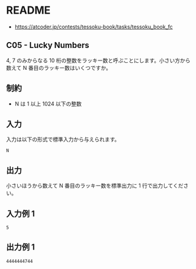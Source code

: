 # README
- <https://atcoder.jp/contests/tessoku-book/tasks/tessoku_book_fc>
## C05 - Lucky Numbers
4, 7 のみからなる 10 桁の整数をラッキー数と呼ぶことにします。小さい方から数えて N 番目のラッキー数はいくつですか。
## 制約
* N は 1 以上 1024 以下の整数
## 入力
入力は以下の形式で標準入力から与えられます。

```
N
```
## 出力
小さいほうから数えて N 番目のラッキー数を標準出力に 1 行で出力してください。
## 入力例 1
```
5
```
## 出力例 1
```
4444444744
```
